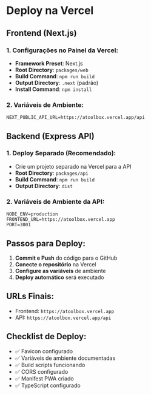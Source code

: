 # Deploy na Vercel

## Frontend (Next.js)

### 1. Configurações no Painel da Vercel:
- **Framework Preset**: Next.js
- **Root Directory**: `packages/web`
- **Build Command**: `npm run build`
- **Output Directory**: `.next` (padrão)
- **Install Command**: `npm install`

### 2. Variáveis de Ambiente:
```
NEXT_PUBLIC_API_URL=https://atoolbox.vercel.app/api
```

## Backend (Express API)

### 1. Deploy Separado (Recomendado):
- Crie um projeto separado na Vercel para a API
- **Root Directory**: `packages/api`
- **Build Command**: `npm run build`
- **Output Directory**: `dist`

### 2. Variáveis de Ambiente da API:
```
NODE_ENV=production
FRONTEND_URL=https://atoolbox.vercel.app
PORT=3001
```

## Passos para Deploy:

1. **Commit e Push** do código para o GitHub
2. **Conecte o repositório** na Vercel
3. **Configure as variáveis** de ambiente
4. **Deploy automático** será executado

## URLs Finais:
- Frontend: `https://atoolbox.vercel.app`
- API: `https://atoolbox.vercel.app/api`

## Checklist de Deploy:
- ✅ Favicon configurado
- ✅ Variáveis de ambiente documentadas
- ✅ Build scripts funcionando
- ✅ CORS configurado
- ✅ Manifest PWA criado
- ✅ TypeScript configurado
